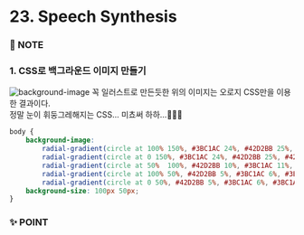# 23. Speech Synthesis



### :pencil: NOTE
### 1. CSS로 백그라운드 이미지 만들기
![background-image](https://user-images.githubusercontent.com/53761241/83132126-e5370a80-a11b-11ea-81d9-fc7395e03640.PNG)
꼭 일러스트로 만든듯한 위의 이미지는 오로지 CSS만을 이용한 결과이다.     
정말 눈이 휘둥그레해지는 CSS... 미쵸써 하하...👀👀👀

```css
body {
    background-image: 
        radial-gradient(circle at 100% 150%, #3BC1AC 24%, #42D2BB 25%, #42D2BB 28%, #3BC1AC 29%, #3BC1AC 36%, #42D2BB 36%, #42D2BB 40%, transparent 40%, transparent),
        radial-gradient(circle at 0 150%, #3BC1AC 24%, #42D2BB 25%, #42D2BB 28%, #3BC1AC 29%, #3BC1AC 36%, #42D2BB 36%, #42D2BB 40%, transparent 40%, transparent),
        radial-gradient(circle at 50%  100%, #42D2BB 10%, #3BC1AC 11%, #3BC1AC 23%, #42D2BB 24%, #42D2BB 30%, #3BC1AC 31%, #3BC1AC 43%, #42D2BB 44%, #42D2BB 50%, #3BC1AC 51%, #3BC1AC 63%, #42D2BB 64%, #42D2BB 71%, transparent 71%, transparent),
        radial-gradient(circle at 100% 50%, #42D2BB 5%, #3BC1AC 6%, #3BC1AC 15%, #42D2BB 16%, #42D2BB 20%, #3BC1AC 21%, #3BC1AC 30%, #42D2BB 31%, #42D2BB 35%, #3BC1AC 36%, #3BC1AC 45%, #42D2BB 46%, #42D2BB 49%, transparent 50%, transparent),
        radial-gradient(circle at 0 50%, #42D2BB 5%, #3BC1AC 6%, #3BC1AC 15%, #42D2BB 16%, #42D2BB 20%, #3BC1AC 21%, #3BC1AC 30%, #42D2BB 31%, #42D2BB 35%, #3BC1AC 36%, #3BC1AC 45%, #42D2BB 46%, #42D2BB 49%, transparent 50%, transparent);
    background-size: 100px 50px;
}
```


### ✨ POINT